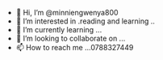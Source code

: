 - 👋 Hi, I’m @minniengwenya800
- 👀 I’m interested in .reading and learning ..
- 🌱 I’m currently learning ...
- 💞️ I’m looking to collaborate on ...
- 📫 How to reach me ...0788327449

<!---
minniengwenya800/minniengwenya800 is a ✨ special ✨ repository because its `README.md` (this file) appears on your GitHub profile.
You can click the Preview link to take a look at your changes.
--->
